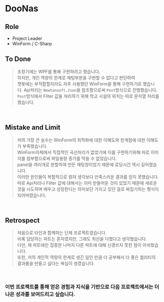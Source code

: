 # DooNas
## Role
- Project Leader
- WinForm / C-Sharp

## To Done  

> 초창기에는 WPF를 통해 구현하려고 했습니다.  
> 하지만, 개인 역량의 한계로 채팅부분을 구현할 수 없다고 판단하여  
> 챗봇에는 부적합할지라도 자주 사용했던 WinForm을 통해 구현하기로 했습니다.
> Api처리는 `Newtonsoft.Json`을 참조함으로써 `Post`방식으로 진행했습니다.  
> `Post`방식에서 Filter 값을 처리하기 위해 학교 시설의 위치는 따로 문자열 처리를 했습니다.  

<br />

## Mistake and Limit
> 저의 가장 큰 실수는 WinForm의 최적화에 대한 이해도와 한계점에 대한 이해도가 부족했습니다.  
> WinForm자체에서 직접적인 곡선처리가 없었기에 이를 구현하기위해 따로 이미지를 첨부함으로써 파일용량 증가를 막을 수 없었습니다.  
> panel을 여러개로 분할하여 만든 채팅창이었기 때문에 로딩시간 역시 길어졌습니다.  
> 이러한 원인들이 복합적으로 얽혀 생각보다 만족스러운 결과를 얻지 못했습니다.  
> 따로 Api처리나 Filter 값에 대해서는 이미 만들어둔 것이 있었기 때문에 새로운 것을 시도하며 배우고 성장한다는 의미보단 가지고 있던 걸로 짜집기하는 형식이 되어버렸습니다.  

<br />

## Retrospect
> 처음으로 타인과 함께하는 단체 프로젝트였습니다.  
> 비록 담당하는 파트는 혼자였지만, 그래도 최선을 다했다고 생각했습니다.  
> 다만, 제 파트에만 집중한 나머지 다른 파트에 대해 신경쓰지 못한 점이 아쉬웠습니다.  
> 또한, 저의 개인적 역량의 한계로 생긴 일인 만큼 더 공부해서 더 좋은 퀄리티의 결과물을 만들고 싶다는 욕심이 생겼습니다.

<br />

### 이번 프로젝트를 통해 얻은 경험과 지식을 기반으로 다음 프로젝트에서는 더 나은 성과를 보여드리고 싶습니다.
